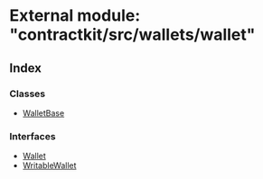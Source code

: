 # External module: "contractkit/src/wallets/wallet"

## Index

### Classes

* [WalletBase](../classes/_contractkit_src_wallets_wallet_.walletbase.md)

### Interfaces

* [Wallet](../interfaces/_contractkit_src_wallets_wallet_.wallet.md)
* [WritableWallet](../interfaces/_contractkit_src_wallets_wallet_.writablewallet.md)
